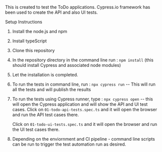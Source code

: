 This is created to test the ToDo applications. 
Cypress.io framework has been used to create the API and also UI tests. 

Setup Instructions

1. Install the node.js and npm
2. Install typeScript
3. Clone this repository
4. In the repository directory in the command line run : 
    `npm install`  (this should install Cypress and associated node modules)

5. Let the installation is completed. 
6. To run the tests in command line,  run : 
    `npx cypress run`  -- This will run all the tests and will publish the results

7. To run the tests using Cypress runner, type : 
    `npx cypress open` -- this will open the Cypress application and will show the API and UI test cases.
    Click on `01-todo-api-tests.spec.ts` and it will open the browser and run the API test cases there. 

    Click on `01-todo-ui-tests.spec.ts` and it will open the browser and run the UI test cases there. 

8. Depending on the enviornment and CI pipeline - command line scripts can be run to trigger the test automation run as desired. 





